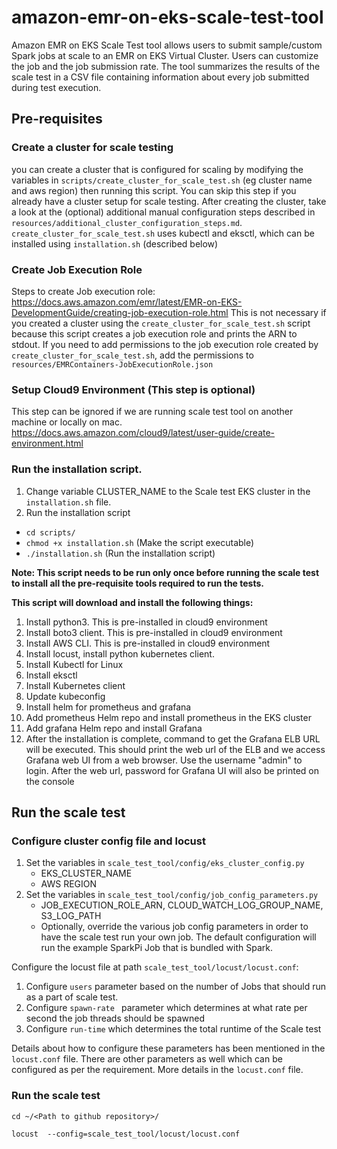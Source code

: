 # amazon-emr-on-eks-scale-test-tool #
Amazon EMR on EKS Scale Test tool allows users to submit sample/custom Spark jobs at scale to an EMR on EKS Virtual Cluster. 
Users can customize the job and the job submission rate. The tool summarizes the results of the scale test in a CSV file containing information about every job submitted during test execution.

## Pre-requisites ##

### Create a cluster for scale testing ###
you can create a cluster that is configured for scaling by modifying the variables in `scripts/create_cluster_for_scale_test.sh` (eg cluster name and aws region) then running this script.
You can skip this step if you already have a cluster setup for scale testing. After creating the cluster, take a look 
at the (optional) additional manual configuration steps described in
`resources/additional_cluster_configuration_steps.md`. `create_cluster_for_scale_test.sh` uses kubectl
and eksctl, which can be installed using `installation.sh` (described below)

### Create Job Execution Role ###
Steps to create Job execution role: https://docs.aws.amazon.com/emr/latest/EMR-on-EKS-DevelopmentGuide/creating-job-execution-role.html
This is not necessary if you created a cluster using the `create_cluster_for_scale_test.sh` script because this script creates a job execution role and prints the ARN to stdout.
If you need to add permissions to the job execution role created by `create_cluster_for_scale_test.sh`, add the permissions to `resources/EMRContainers-JobExecutionRole.json`

### Setup Cloud9 Environment (This step is optional) ###

This step can be ignored if we are running scale test tool on another machine or locally on mac.
https://docs.aws.amazon.com/cloud9/latest/user-guide/create-environment.html

### Run the installation script. ### 
1. Change variable CLUSTER_NAME to the Scale test EKS cluster in the `installation.sh` file. 
1. Run the installation script
- ```cd scripts/```
- ```chmod +x installation.sh``` (Make the script executable)
- ```./installation.sh``` (Run the installation script)

**Note: This script needs to be run only once before running the scale test to install all the pre-requisite tools required to run the
 tests.**


**This script will download and install the following things:**

1. Install python3. This is pre-installed in cloud9 environment
1. Install boto3 client. This is pre-installed in cloud9 environment
1. Install AWS CLI. This is pre-installed in cloud9 environment
1. Install locust, install python kubernetes client.
1. Install Kubectl for Linux
1. Install eksctl
1. Install Kubernetes client 
1. Update kubeconfig
1. Install helm for prometheus and grafana
1. Add prometheus Helm repo and install prometheus in the EKS cluster
1. Add grafana Helm repo and install Grafana
1. After the installation is complete, command to get the Grafana ELB URL will be executed.
This should print the web url of the ELB and we access Grafana web UI from a web browser.
Use the username "admin" to login. After the web url, password for Grafana UI 
will also be printed on the console 
 
## Run the scale test ##
### Configure cluster config file and locust
1. Set the variables in `scale_test_tool/config/eks_cluster_config.py` 
   - EKS_CLUSTER_NAME
   - AWS REGION 
1. Set the variables in `scale_test_tool/config/job_config_parameters.py` 
   - JOB_EXECUTION_ROLE_ARN, CLOUD_WATCH_LOG_GROUP_NAME, S3_LOG_PATH
   - Optionally, override the various job config parameters in order to have the scale test run your own job. The default configuration will run the example SparkPi Job that is bundled with Spark.

Configure the locust file at path `scale_test_tool/locust/locust.conf`:
1. Configure ```users``` parameter based on the number of Jobs that should run as a part of scale test.
1. Configure ```spawn-rate ``` parameter which determines at what rate per second the job threads should be spawned
1. Configure ```run-time``` which determines the total runtime of the Scale test

Details about how to configure these parameters has been mentioned in the ```locust.conf``` file.
There are other parameters as well which can be configured as per the requirement. More details in the ```locust.conf``` file.

### Run the scale test
```
cd ~/<Path to github repository>/

locust  --config=scale_test_tool/locust/locust.conf 
```
